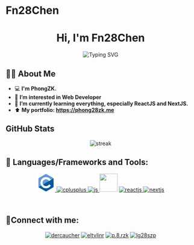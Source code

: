 # Fn28Chen

<h1 align="center">Hi, I'm Fn28Chen</h1>           
    
<p align="center" justify="center">
     <img src="https://readme-typing-svg.herokuapp.com?font=JetBrains+Mono&pause=1000&color=00FFFF&width=100&lines=呂氏春秋" alt="Typing SVG"/>
 </p>
  

## 🙋‍♂️ About Me  

- 💻 **I'm PhongZK.** 
- 👀 **I’m interested in Web Developer**
- 🌱 **I’m currently learning everything, especially ReactJS and NextJS.**
- ⬆️ **My portfolio: https://phong28zk.me**

## GitHub Stats
<p align="center">
    <img title="🔥 Get streak stats for your profile here: git.io/streak-stats" alt="streak" src="https://streak-stats.demolab.com?user=fn28chen&theme=catppuccin-mocha&border_radius=5&card_width=500&card_height=200)](https://git.io/streak-stat"/>
</p>


## 🚀 Languages/Frameworks and Tools: 

<p align="center">
     <a href="https://www.cprogramming.com/" target="_blank"> <img src="https://raw.githubusercontent.com/devicons/devicon/master/icons/c/c-original.svg" alt="c" width="48" height="48"/> </a>
     <a href="https://www.w3schools.com/cpp/" target="_blank"> <img src="https://user-images.githubusercontent.com/82562559/189319194-55e984e0-f0e5-4d2c-9676-48fc5b2ca815.png" alt="cplusplus" width="48" height="48"/> </a> 
     <a href="https://www.javascript.com" target="_blank" rel="noreferrer"> <img src="https://raw.githubusercontent.com/Leon28Phongretzka/Leon28Phongretzka/22c78328a95910b6144de839d37466c84ca709c2/javascript-logo.svg" alt="js" width="48" height="48"/> </a> 
     <a href="https://www.typescriptlang.org/branding/"> <img src="https://cdn.worldvectorlogo.com/logos/typescript-2.svg" width="48" height="48"></a>
     <a href="https://reactjs.org" target="_blank" rel="noreferrer"> <img src="https://encrypted-tbn0.gstatic.com/images?q=tbn:ANd9GcQz34OmNVyIMh1rguNfXC3MBk7Qq3DTduJVVg&s" alt="reactjs" width="48" height="48"/> </a> 
     <a href="https://nextjs.org" target="_blank"> <img src="https://img.icons8.com/fluent-systems-filled/512/FFFFFF/nextjs.png" alt="nextjs" width="48" height="48"/> </a>    
 </p>
<br/>

## 🤝Connect with me:

<p align="center">   
  <a href="https://twitter.com/DavidLezis" target="blank"><img align="center" src="https://raw.githubusercontent.com/rahuldkjain/github-profile-readme-generator/master/src/images/icons/Social/twitter.svg" alt="dercaucher" height="30" width="40" /></a>    
  <a href="https://www.facebook.com/fn28chen/" target="blank"><img align="center" src="https://raw.githubusercontent.com/rahuldkjain/github-profile-readme-generator/master/src/images/icons/Social/facebook.svg" alt="eltvlinr" height="30" width="40" /></a>    
  <a href="https://www.instagram.com/fn.28.chen/" target="blank"><img align="center" src="https://raw.githubusercontent.com/rahuldkjain/github-profile-readme-generator/master/src/images/icons/Social/instagram.svg" alt="p.8.rzk" height="30" width="40" /></a>
  <a href="https://www.linkedin.com/in/fn28chen/" target="blank"><img align="center" src="https://upload.wikimedia.org/wikipedia/commons/thumb/c/ca/LinkedIn_logo_initials.png/800px-LinkedIn_logo_initials.png" alt='lg28szp' heigh='30' width='40'/></a>
